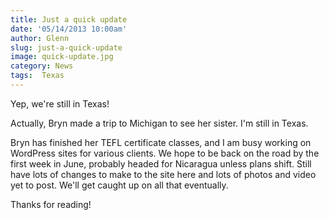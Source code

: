 ```yaml
---
title: Just a quick update
date: '05/14/2013 10:00am'
author: Glenn
slug: just-a-quick-update
image: quick-update.jpg
category: News
tags:  Texas
---
```

Yep, we're still in Texas!

Actually, Bryn made a trip to Michigan to see her sister. I'm still in Texas.

Bryn has finished her TEFL certificate classes, and I am busy working on WordPress sites for various clients. We hope to be back on the road by the first week in June, probably headed for Nicaragua unless plans shift. Still have lots of changes to make to the site here and lots of photos and video yet to post. We'll get caught up on all that eventually.

Thanks for reading!